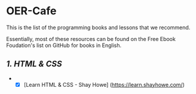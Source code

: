 # OER-Cafe
This is the list of the programming books and lessons that we recommend.

Essentially, most of these resources can be found on the Free Ebook Foudation's list on GitHub for books in English.

## ***1. HTML & CSS***

+ - [x]  [Learn HTML & CSS - Shay Howe] (https://learn.shayhowe.com/)
